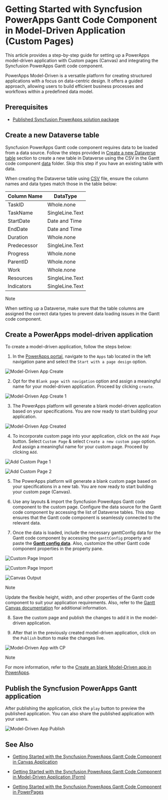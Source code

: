 # Getting Started with Syncfusion PowerApps Gantt Code Component in Model-Driven Application (Custom Pages)

This article provides a step-by-step guide for setting up a PowerApps model-driven application with Custom pages (Canvas) and integrating the Syncfusion PowerApps Gantt code component.

PowerApps Model-Driven is a versatile platform for creating structured applications with a focus on data-centric design. It offers a guided approach, allowing users to build efficient business processes and workflows within a predefined data model.

## Prerequisites

- [Published Syncfusion PowerApps solution package](../../README.md#deploying-the-solution-package-in-the-powerapps-portal)

## Create a new Dataverse table

Syncfusion PowerApps Gantt code component requires data to be loaded from a data source. Follow the steps provided in [Create a new Dataverse table](../common/faq.md#how-to-create-a-new-dataverse-table) section to create a new table in Dataverse using the CSV in the Gantt code component [data](../../components/gantt/data/ganttData.csv) folder. Skip this step if you have an existing table with data.

When creating the Dataverse table using [CSV](../../components/gantt/data/ganttData.csv) file, ensure the column names and data types match those in the table below:

| Column Name | DataType   |
|-------------|------------|
| TaskID      | Whole.none |
| TaskName    | SingleLine.Text |
| StartDate   | Date and Time |
| EndDate     | Date and Time |
| Duration    | Whole.none |
| Predecessor | SingleLine.Text |
| Progress    | Whole.none |
| ParentID    | Whole.none |
| Work        | Whole.none |
| Resources   | SingleLine.Text |
| Indicators  | SingleLine.Text |

> [!NOTE]
> When setting up a Dataverse, make sure that the table columns are assigned the correct data types to prevent data loading issues in the Gantt code component.

## Create a PowerApps model-driven application

To create a model-driven application, follow the steps below:

1. In the [PowerApps portal](https://make.powerapps.com/), navigate to the `Apps` tab located in the left navigation pane and select the `Start with a page design` option.

![Model-Driven App Create](../images/common/CV-App.png)

2. Opt for the `Blank page with navigation` option and assign a meaningful name for your model-driven application. Proceed by clicking `create`.

![Model-Driven App Create 1](../images/common/CV-App1.png)

3. The PowerApps platform will generate a blank model-driven application based on your specifications. You are now ready to start building your application.

![Model-Driven App Created](../images/common/MD-Created.png)

4. To incorporate custom page into your application, click on the `Add Page` button. Select `Custom Page` & select `Create a new custom page` option. And assign a meaningful name for your custom page. Proceed by clicking `Add`.

![Add Custom Page 1](../images/common/CP-AddCustomPage1.png)

![Add Custom Page 2](../images/common/CP-AddCustomPage2.png)

5. The PowerApps platform will generate a blank custom page based on your specifications in a new tab. You are now ready to start building your custom page (Canvas).

6. Use any layouts & import the Syncfusion PowerApps Gantt code component to the custom page. Configure the data source for the Gantt code component by accessing the list of Dataverse tables. This step ensures that the Gantt code component is seamlessly connected to the relevant data.

7. Once the data is loaded, include the necessary ganttConfig data for the Gantt code component by accessing the `ganttConfig` property and paste the [**Gantt config data**](../../components/gantt/data/ganttConfig.json). Also, customize the other Gantt code component properties in the property pane.

![Custom Page Import](../images/common/CP-ImportLayout.png)

![Custom Page Import](../images/common/CP-Import.png)

![Canvas Output](../images/gantt/CP-Output.png)

> [!NOTE]
> Update the flexible height, width, and other properties of the Gantt code component to suit your application requirements. Also, refer to the [Gantt Canvas documentation](getting-started-with-canvas.md#import-syncfusion-powerapps-Gantt-code-component-into-canvas-application) for additional information.

8. Save the custom page and publish the changes to add it in the model-driven application.

9. After that in the previously created model-driven application, click on the `Publish` button to make the changes live.

![Model-Driven App with CP](../images/gantt/MD-CP-Output.png)

> [!NOTE]
> For more information, refer to the [Create an blank Model-Driven app in PowerApps](https://learn.microsoft.com/en-us/power-apps/maker/model-driven-apps/build-app-three-steps).

## Publish the Syncfusion PowerApps Gantt application

After publishing the application, click the `play` button to preview the published application. You can also share the published application with your users.

![Model-Driven App Publish](../images/gantt/MD-CP-Publish.png)

## See Also

- [Getting Started with the Syncfusion PowerApps Gantt Code Component in Canvas Application](getting-started-with-canvas.md)

- [Getting Started with the Syncfusion PowerApps Gantt Code Component in Model-Driven Application (Form)](getting-started-with-model-driven-form.md)

- [Getting Started with the Syncfusion PowerApps Gantt Code Component in PowerPages](getting-started-with-power-pages.md)
